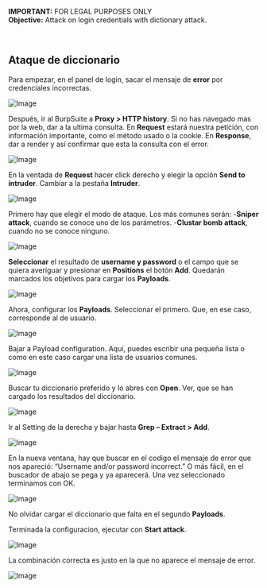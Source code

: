 **IMPORTANT:** FOR LEGAL PURPOSES ONLY<br>
**Objective:** Attack on login credentials with dictionary attack.

<br>

## Ataque de diccionario


Para empezar, en el panel de login, sacar el mensaje de **error** por credenciales incorrectas.

![Image](https://github.com/user-attachments/assets/78342547-5d5d-4ed0-8f50-d1ef2cad33aa)
<br>

Después, ir al BurpSuite a **Proxy > HTTP history**. Si no has navegado mas por la web, dar a la ultima consulta. 
        En **Request** estará nuestra petición, con información importante, como el método usado o la cookie. 
        En **Response**, dar a render y así confirmar que esta la consulta con el error. 

![Image](https://github.com/user-attachments/assets/66a4b272-c5b5-455c-b796-5ba21626cc94)
<br>

En la ventada de **Request** hacer click derecho y elegir la opción **Send to intruder**. Cambiar a la pestaña **Intruder**.

![Image](https://github.com/user-attachments/assets/e8e03a04-420f-4ff4-b337-ed5b824873d7)
<br>

Primero hay que elegir el modo de ataque. Los más comunes serán:
        -**Sniper attack**, cuando se conoce uno de los parámetros.
        -**Clustar bomb attack**, cuando no se conoce ninguno.

![Image](https://github.com/user-attachments/assets/00e0ffff-b60f-40ab-a169-da974a87059d)
<br>

**Seleccionar** el resultado de **username y password** o el campo que se quiera averiguar y presionar en **Positions** el botón **Add**. 
Quedarán marcados los objetivos para cargar los **Payloads**.

![Image](https://github.com/user-attachments/assets/fb9359c3-69c7-4d44-aeeb-4a1467a2d154)
<br>

Ahora, configurar los **Payloads**. Seleccionar el primero. Que, en ese caso, corresponde al de usuario.

![Image](https://github.com/user-attachments/assets/9ce44d72-1f19-49cf-95c5-c90c3bafe694)
<br>

Bajar a Payload configuration. Aquí, puedes escribir una pequeña lista o como en este caso cargar una lista de usuarios comunes.

![Image](https://github.com/user-attachments/assets/81ffe914-e0df-4a6f-8a81-0e26d2e376c9)
<br>

Buscar tu diccionario preferido y lo abres con **Open**. Ver, que se han cargado los resultados del diccionario.

![Image](https://github.com/user-attachments/assets/a963287b-9eda-4f66-90dd-acdfead860cc)
<br>

Ir al Setting de la derecha y bajar hasta **Grep – Extract > Add**.

![Image](https://github.com/user-attachments/assets/9052318b-aad8-432c-acb5-3fc3967e40a7)
<br>

En la nueva ventana, hay que buscar en el codigo el mensaje de error que nos apareció: “Username and/or password incorrect.” 
O más fácil, en el buscador de abajo se pega y ya aparecerá. Una vez seleccionado terminamos con OK.

![Image](https://github.com/user-attachments/assets/ff80cead-efb8-4057-b02d-9f0fe3930b73)
<br>

No olvidar cargar el diccionario que falta en el segundo **Payloads**.

Terminada la configuracion, ejecutar con **Start attack**.

![Image](https://github.com/user-attachments/assets/26569459-2f2d-483a-9076-6a959233d053)
<br>

La combinación correcta es justo en la que no aparece el mensaje de error.

![Image](https://github.com/user-attachments/assets/b455dc85-eb33-4532-a9eb-c69f1d2aac5b)
<br>

